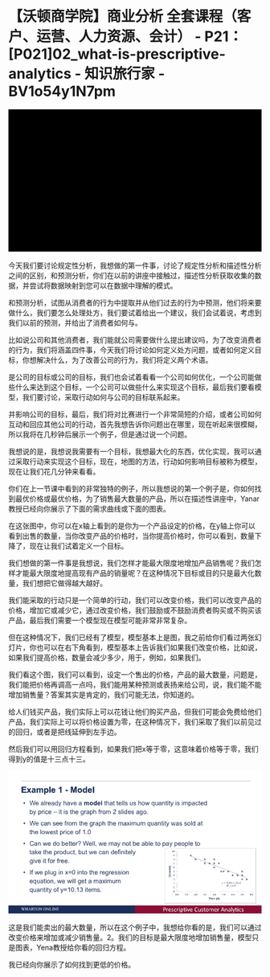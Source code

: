 # 【沃顿商学院】商业分析 全套课程（客户、运营、人力资源、会计） - P21：[P021]02_what-is-prescriptive-analytics - 知识旅行家 - BV1o54y1N7pm

![](img/22271b7ecddeb6ac1b0a53c33859848c_0.png)

今天我们要讨论规定性分析，我想做的第一件事，讨论了规定性分析和描述性分析之间的区别，和预测分析，你们在以前的讲座中接触过，描述性分析获取收集的数据，并尝试将数据映射到您可以在数据中理解的模式。

和预测分析，试图从消费者的行为中提取并从他们过去的行为中预测，他们将来要做什么，我们要怎么处理处方，我们要试着给出一个建议，我们会试着说，考虑到我们以前的预测，并给出了消费者如何与。

比如说公司和其他消费者，我们能就公司需要做什么提出建议吗，为了改变消费者的行为，我们将涵盖四件事，今天我们将讨论如何定义处方问题，或者如何定义目标，你想解决什么，为了改善公司的行为，我们将定义两个术语。

是公司的目标或公司的目标，我们也会试着看看一个公司如何优化，一个公司能做些什么来达到这个目标，一个公司可以做些什么来实现这个目标，最后我们要看模型，我们要讨论，采取行动如何与公司的目标联系起来。

并影响公司的目标，最后，我们将对比赛进行一个非常简短的介绍，或者公司如何互动和回应其他公司的行动，首先我想告诉你问题出在哪里，现在听起来很模糊，所以我将在几秒钟后展示一个例子，但是通过说一个问题。

我想说的是，我想说我需要有一个目标，我想最大化的东西，优化实现，我可以通过采取行动来实现这个目标，现在，地图的方法，行动如何影响目标被称为模型，现在让我们花几分钟来看看。

你们在上一节课中看到的非常独特的例子，所以我想说的第一个例子是，你如何找到最优价格或最优价格，为了销售最大数量的产品，所以在描述性讲座中，Yanar教授已经向你展示了下面的需求曲线或下面的图表。

在这张图中，你可以在x轴上看到的是你为一个产品设定的价格，在y轴上你可以看到出售的数量，当你改变产品的价格时，当你提高价格时，你可以看到，数量下降了，现在让我们试着定义一个目标。

我们想做的第一件事是我想说，我们怎样才能最大限度地增加产品销售呢？我们怎样才能最大限度地提高现有产品的销量呢？在这种情况下目标或目的只是最大化数量，我们想把它做得越大越好。

我们能采取的行动只是一个简单的行动，我们可以改变价格，我们可以改变产品的价格，增加它或减少它，通过改变价格，我们鼓励或不鼓励消费者购买或不购买该产品，最后我们需要一个模型现在模型可能非常非常复杂。

但在这种情况下，我们已经有了模型，模型基本上是图，我之前给你们看过两张幻灯片，你也可以在右下角看到，模型基本上告诉我们如果我们改变价格，比如说，如果我们提高价格，数量会减少多少，用于，例如，如果我们。

我们看这个图，我们可以看到，设定一个售出的价格，产品的最大数量，问题是，我们能把价格再调高一点吗，我们能用某种预测或表扬来给公司，说，我们能不能增加销售量？答案其实是肯定的，我们可能无法，你知道的。

给人们钱买产品，我们实际上可以花钱让他们购买产品，但我们可能会免费给他们产品，我们实际上可以将价格设置为零，在这种情况下，我们采取了我们以前见过的回归，或者是把线延伸到左手边。

然后我们可以用回归方程看到，如果我们把x等于零，这意味着价格等于零，我们得到y的值是十三点十三。

![](img/22271b7ecddeb6ac1b0a53c33859848c_2.png)

这是我们能卖出的最大数量，所以在这个例子中，我想给你看的是，我们可以通过改变价格来增加或减少销售量。2。我们的目标是最大限度地增加销售量，模型只是图表，Yena教授给你看的回归方程。

我已经向你展示了如何找到更低的价格。
